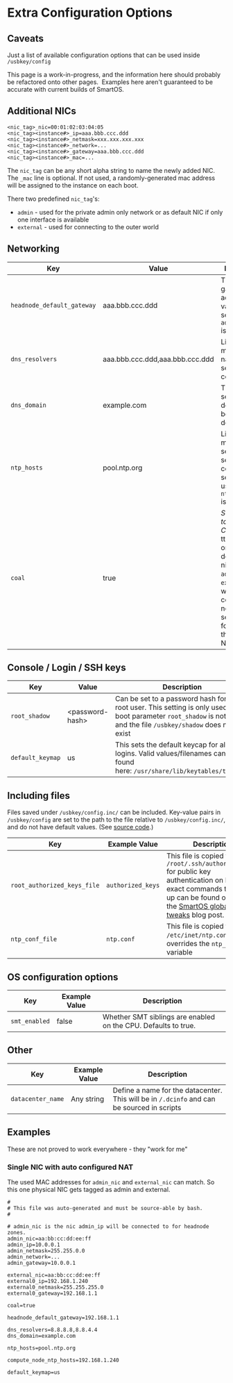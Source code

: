 # Extra Configuration Options

## Caveats

Just a list of available configuration options that can be used inside
`/usbkey/config`

This page is a work-in-progress, and the information here should probably
be refactored onto other pages.  Examples here aren't guaranteed to be
accurate with current builds of SmartOS.

## Additional NICs

    <nic_tag>_nic=00:01:02:03:04:05
    <nic_tag><instance#>_ip=aaa.bbb.ccc.ddd
    <nic_tag><instance#>_netmask=xxx.xxx.xxx.xxx
    <nic_tag><instance#>_network=...
    <nic_tag><instance#>_gateway=aaa.bbb.ccc.ddd
    <nic_tag><instance#>_mac=...

The `nic_tag` can be any short alpha string to name the newly added NIC.
The `_mac` line is optional. If not used, a randomly-generated mac
address will be assigned to the instance on each boot.

There two predefined `nic_tag`'s:

- `admin` - used for the private admin only network or as default
    NIC if only one interface is available
- `external` - used for connecting to the outer world

<!-- markdownlint-disable line-length -->

## Networking

| Key                          | Value                           | Description |
| ---------------------------- | ------------------------------- | ----- |
| `headnode_default_gateway` | aaa.bbb.ccc.ddd                 | The def ault gateway's IP-address If this value is not set the `admin_gateway` is used  |
| `dns_resolvers`             | aaa.bbb.ccc.ddd,aaa.bbb.ccc.ddd | List of one or more nameservers separated by comma  |
| `dns_domain`                | example.com                     | The default search domain. Can be any valid domain name |
| `ntp_hosts`                 | pool.ntp.org                    | List of one or more NTP servers separated by comma. This setting is only used if `ntp_conf_file` is not set |
| `coal`                       | true                            | *Set up the GZ to NAT for Coal*. This se tting depends on two defined nic_tags `admin` and `external` and wi ll use the configured networks to set up NAT for zones on the `external` NIC |

## Console / Login / SSH keys

| Key              | Value                 | Description |
| ---------------- | --------------------- | ---------------------------- |
| `root_shadow`    | &lt;password-hash&gt; | Can be set to a password hash for the root user. This setting is only used if the boot parameter `root_shadow` is not set and the file `/usbkey/shadow` does not exist |
| `default_keymap` | us                    | This sets the default keycap for all local logins. Valid values/filenames can be found here: `/usr/share/lib/keytables/type_6/`. |

## Including files

Files saved under `/usbkey/config.inc/` can be included. Key-value
pairs in `/usbkey/config` are set to the path to the file relative to
`/usbkey/config.inc/`, and do not have default values. (See
[source code](https://github.com/TritonDataCenter/smartos-overlay/blob/299446b224d04d8e7eecaac892459f32c9553795/lib/svc/method/smartdc-config#L141).)

| Key                       |    Example Value    | Description |
| ------------------------- | ------------------- | ----------------- |
| `root_authorized_keys_file` | `authorized_keys` | This file is copied to `/root/.ssh/authorized_keys` for public key authentication on login. The exact commands to set this up can be found on the [SmartOS global zone tweaks](http://www.perkin.org.uk/posts/smartos-global-zone-tweaks.html) blog post. |
| `ntp_conf_file`             | `ntp.conf`        |  This file is copied to `/etc/inet/ntp.conf` and overrides the `ntp_hosts` variable |

## OS configuration options

| Key                       |    Example Value    | Description |
| ------------------------- | ------------------- | ----------------- |
| `smt_enabled`             | false                | Whether SMT siblings are enabled on the CPU. Defaults to true. |

## Other

| Key                       |    Example Value    | Description |
| ------------------------- | ------------------- | ----------------- |
| `datacenter_name`         | Any string          | Define a name for the datacenter. This will be in `/.dcinfo` and can be sourced in scripts |

## Examples

These are not proved to work everywhere - they "work for me"

### Single NIC with auto configured NAT

The used MAC addresses for `admin_nic` and `external_nic` can
match. So this one physical NIC gets tagged as admin and external.

    #
    # This file was auto-generated and must be source-able by bash.
    #

    # admin_nic is the nic admin_ip will be connected to for headnode zones.
    admin_nic=aa:bb:cc:dd:ee:ff
    admin_ip=10.0.0.1
    admin_netmask=255.255.0.0
    admin_network=...
    admin_gateway=10.0.0.1

    external_nic=aa:bb:cc:dd:ee:ff
    external0_ip=192.168.1.240
    external0_netmask=255.255.255.0
    external0_gateway=192.168.1.1

    coal=true

    headnode_default_gateway=192.168.1.1

    dns_resolvers=8.8.8.8,8.8.4.4
    dns_domain=example.com

    ntp_hosts=pool.ntp.org

    compute_node_ntp_hosts=192.168.1.240

    default_keymap=us
